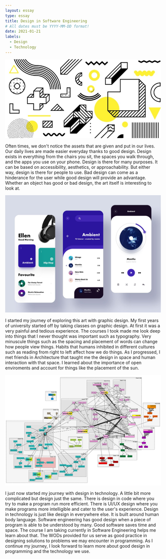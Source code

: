 ```yaml
---
layout: essay
type: essay
title: Design in Software Engineering
# All dates must be YYYY-MM-DD format!
date: 2021-01-21
labels:
  - Design
  - Technology
---
```


<img class="ui tiny left circular floated image" src="../images/design.jpg">

Often times, we don't notice the assets that are given and put in our lives. Our daily lives are made easier everyday thanks to good design. Design exists in everything from the chairs you sit, the spaces you walk through, and the apps you use on your phone. Design is there for many purposes. It can be based on accessibility, aesthetics, or approachability. But either way, design is there for people to use. Bad design can come as a hinderance for the user while good design  will provide an advantage. Whether an object has good or bad design, the art itself is interesting to look at. 

<img class="ui tiny left circular floated image" src="../images/uiux.jpg">

I started my journey of exploring this art with graphic design. My first years of university started off by taking classes on graphic design. At first it was a very painful and tedious experience. The courses I took made me look deep into things that I never thought was important such as typography. Very minuscule things such as the spacing and placement of words can change how people view things. Habits that humans inhibited in different cultures such as reading from right to left affect how we do things. As I progressed, I met friends in Architecture that taught me the design in space and human interaction with that space. I learned about the importance of open enviroments and account for things like the placement of the sun. 

<img class="ui tiny left circular floated image" src="../images/progdes.png">

I just now started my journey with design in technology. A little bit more complicated but design just the same. There is design in code where you try to make a program run more efficient. There is UI/UX design where you make programs more intelligible and cater to the user's experience. Design in technology is just like design in everywhere else. It is built around human body language. Software engineering has good design when a piece of program is able to be understood by many. Good software saves time and space. The course I am taking currently in Software Engineering helps me learn about that. The WODs provided for us serve as good practice in designing solutions to problems we may encounter in programming. As I continue my journey, I look forward to learn more about good design in programming and the technology we use.

